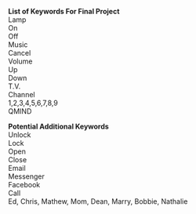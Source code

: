 **List of Keywords For Final Project**  
Lamp  
On  
Off  
Music  
Cancel  
Volume  
Up  
Down  
T.V.  
Channel  
1,2,3,4,5,6,7,8,9  
QMIND  

**Potential Additional Keywords**  
Unlock  
Lock    
Open  
Close  
Email  
Messenger  
Facebook  
Call  
Ed, Chris, Mathew, Mom, Dean, Marry, Bobbie, Nathalie  
